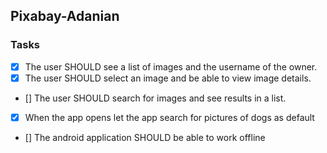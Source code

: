 ## Pixabay-Adanian

### Tasks

- [x] The user SHOULD see a list of images and the username of the owner.
- [x] The user SHOULD select an image and be able to view image details.
- [] The user SHOULD search for images and see results in a list.
- [x] When the app opens let the app search for pictures of dogs as default
- [] The android application SHOULD be able to work offline